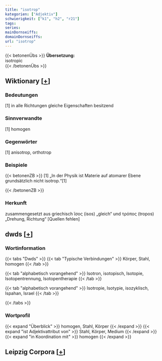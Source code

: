 ```yaml
---
title: "isotrop"
kategorien: ["Adjektiv"]
schwierigkeit: ["k1", "h2", "r21"]
tags:
series:
mainDornseiffs:
domainDornseiffs:
url: "isotrop"
---
```


{{< betonenÜbs >}}
**Übersetzung:**  
isotropic  
{{< /betonenÜbs >}}

## Wiktionary [[+](https://de.wiktionary.org/wiki/isotrop)]

### Bedeutungen
[1] in alle Richtungen gleiche Eigenschaften besitzend  

### Sinnverwandte
[1] homogen  

### Gegenwörter
[1] anisotrop, orthotrop  

### Beispiele
{{< betonenZB >}}
[1] „In der Physik ist Materie auf atomarer Ebene grundsätzlich nicht isotrop.“[1]  

{{< /betonenZB >}}
### Herkunft
zusammengesetzt aus griechisch  ἴσος (isos) „gleich“ und τρόπος (tropos) „Drehung, Richtung“ [Quellen fehlen]  



## dwds [[+](https://www.dwds.de/wb/isotrop)]

### Wortinformation
{{< tabs "Dwds" >}}
{{< tab "Typische Verbindungen" >}}
Körper, Stahl, homogen
{{< /tab >}}

{{< tab "alphabetisch vorangehend" >}}
Isotron, isotopisch, Isotopie, Isotopentrennung, Isotopentherapie
{{< /tab >}}

{{< tab "alphabetisch vorangehend" >}}
Isotropie, Isotypie, isozyklisch, Ispahan, Israel
{{< /tab >}}

{{< /tabs >}}

### Wortprofil
{{< expand "Überblick" >}} homogen, Stahl, Körper {{< /expand >}}
{{< expand "ist Adjektivattribut von" >}} Stahl, Körper, Medium {{< /expand >}}
{{< expand "in Koordination mit" >}} homogen {{< /expand >}}

## Leipzig Corpora [[+](https://corpora.uni-leipzig.de/en/res?word=isotrop&corpusId=deu_newscrawl-public_2018)]

